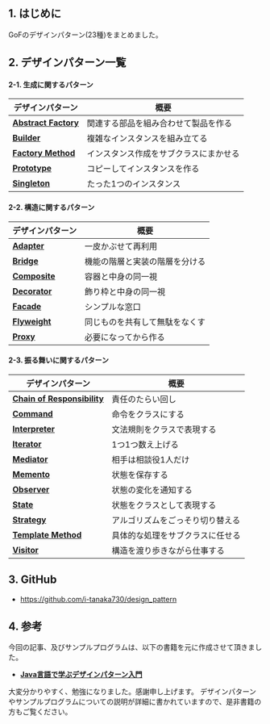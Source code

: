 ## 1. はじめに
GoFのデザインパターン(23種)をまとめました。

## 2. デザインパターン一覧
#### 2-1. 生成に関するパターン
| デザインパターン        |概要|
|-------------------------|----|
|[**Abstract Factory**](https://qiita.com/i-tanaka730/items/21c52a36bb2ffded5dde)         |関連する部品を組み合わせて製品を作る|
|[**Builder**](https://qiita.com/i-tanaka730/items/10596f3c7a7a2df806e2)                  |複雑なインスタンスを組み立てる|
|[**Factory Method**](https://qiita.com/i-tanaka730/items/1f521866c7d699ddd093)           |インスタンス作成をサブクラスにまかせる|
|[**Prototype**](https://qiita.com/i-tanaka730/items/c0177e17c9df5f379925)                |コピーしてインスタンスを作る|
|[**Singleton**](https://qiita.com/i-tanaka730/items/507d323f1ebb3167b067)                |たった1つのインスタンス|

#### 2-2. 構造に関するパターン
| デザインパターン        |概要|
|-------------------------|----|
|[**Adapter**](https://qiita.com/i-tanaka730/items/da8731c219c921d30a59)                  |一皮かぶせて再利用    |
|[**Bridge**](https://qiita.com/i-tanaka730/items/91debf39a7f64ef6cb23)                   |機能の階層と実装の階層を分ける    |
|[**Composite**](https://qiita.com/i-tanaka730/items/577ca124f05bfe172248)                |容器と中身の同一視    |
|[**Decorator**](https://qiita.com/i-tanaka730/items/a0f53d70b0830cfd150b)                |飾り枠と中身の同一視    |
|[**Facade**](https://qiita.com/i-tanaka730/items/911604bcd4136684ff1c)                   |シンプルな窓口    |
|[**Flyweight**](https://qiita.com/i-tanaka730/items/ed32b9a7c3f9f72b59ef)                |同じものを共有して無駄をなくす    |
|[**Proxy**](https://qiita.com/i-tanaka730/items/47efbab5eccc2d36759f)                    |必要になってから作る    |

#### 2-3. 振る舞いに関するパターン
| デザインパターン        |概要|
|-------------------------|----|
|[**Chain of Responsibility**](https://qiita.com/i-tanaka730/items/073c106c58d7c74c1706)  |責任のたらい回し    |
|[**Command**](https://qiita.com/i-tanaka730/items/6f8c3423eda95c230f3b)                  |命令をクラスにする|
|[**Interpreter**](https://qiita.com/i-tanaka730/items/adf5090cdbfd55cbc9b5)              |文法規則をクラスで表現する    |
|[**Iterator**](https://qiita.com/i-tanaka730/items/7c178409a4d5c1e4e42b)                 |1つ1つ数え上げる    |
|[**Mediator**](https://qiita.com/i-tanaka730/items/9f96d28d32ab3c9099d9)                 |相手は相談役1人だけ    |
|[**Memento**](https://qiita.com/i-tanaka730/items/c664aeec431da492f5de)                  |状態を保存する    |
|[**Observer**](https://qiita.com/i-tanaka730/items/b69cd773d81e044a2ec9)                 |状態の変化を通知する    |
|[**State**](https://qiita.com/i-tanaka730/items/49ee4e3daa3aeaf6e0b5)                    |状態をクラスとして表現する    |
|[**Strategy**](https://qiita.com/i-tanaka730/items/4d00c884b7ce1594f42a)                 |アルゴリズムをごっそり切り替える    |
|[**Template Method**](https://qiita.com/i-tanaka730/items/dbeb82ac44c031fe8df9)          |具体的な処理をサブクラスに任せる    |
|[**Visitor**](https://qiita.com/i-tanaka730/items/2e2d4fac2075b3e45ef7)                  |構造を渡り歩きながら仕事する    |

## 3. GitHub
- https://github.com/i-tanaka730/design_pattern

## 4. 参考
今回の記事、及びサンプルプログラムは、以下の書籍を元に作成させて頂きました。

- [**Java言語で学ぶデザインパターン入門**](
https://www.amazon.co.jp/%E5%A2%97%E8%A3%9C%E6%94%B9%E8%A8%82%E7%89%88Java%E8%A8%80%E8%AA%9E%E3%81%A7%E5%AD%A6%E3%81%B6%E3%83%87%E3%82%B6%E3%82%A4%E3%83%B3%E3%83%91%E3%82%BF%E3%83%BC%E3%83%B3%E5%85%A5%E9%96%80-%E7%B5%90%E5%9F%8E-%E6%B5%A9/dp/4797327030/ref=sr_1_1?ie=UTF8&qid=1549628781)

大変分かりやすく、勉強になりました。感謝申し上げます。
デザインパターンやサンプルプログラムについての説明が詳細に書かれていますので、是非書籍の方もご覧ください。
